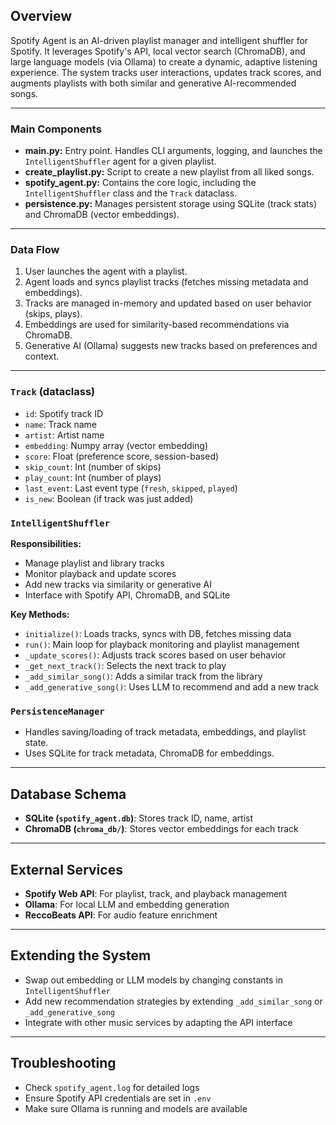 ## Overview

Spotify Agent is an AI-driven playlist manager and intelligent shuffler for Spotify. It leverages Spotify's API, local vector search (ChromaDB), and large language models (via Ollama) to create a dynamic, adaptive listening experience. The system tracks user interactions, updates track scores, and augments playlists with both similar and generative AI-recommended songs.

---

### Main Components

- **main.py:** Entry point. Handles CLI arguments, logging, and launches the `IntelligentShuffler` agent for a given playlist.
- **create_playlist.py:** Script to create a new playlist from all liked songs.
- **spotify_agent.py:** Contains the core logic, including the `IntelligentShuffler` class and the `Track` dataclass.
- **persistence.py:** Manages persistent storage using SQLite (track stats) and ChromaDB (vector embeddings).

---

### Data Flow

1. User launches the agent with a playlist.
2. Agent loads and syncs playlist tracks (fetches missing metadata and embeddings).
3. Tracks are managed in-memory and updated based on user behavior (skips, plays).
4. Embeddings are used for similarity-based recommendations via ChromaDB.
5. Generative AI (Ollama) suggests new tracks based on preferences and context.

---

### `Track` (dataclass)

- `id`: Spotify track ID
- `name`: Track name
- `artist`: Artist name
- `embedding`: Numpy array (vector embedding)
- `score`: Float (preference score, session-based)
- `skip_count`: Int (number of skips)
- `play_count`: Int (number of plays)
- `last_event`: Last event type (`fresh`, `skipped`, `played`)
- `is_new`: Boolean (if track was just added)

### `IntelligentShuffler`

**Responsibilities:**
- Manage playlist and library tracks
- Monitor playback and update scores
- Add new tracks via similarity or generative AI
- Interface with Spotify API, ChromaDB, and SQLite

**Key Methods:**
- `initialize()`: Loads tracks, syncs with DB, fetches missing data
- `run()`: Main loop for playback monitoring and playlist management
- `_update_scores()`: Adjusts track scores based on user behavior
- `_get_next_track()`: Selects the next track to play
- `_add_similar_song()`: Adds a similar track from the library
- `_add_generative_song()`: Uses LLM to recommend and add a new track

### `PersistenceManager`

- Handles saving/loading of track metadata, embeddings, and playlist state.
- Uses SQLite for track metadata, ChromaDB for embeddings.

---

## Database Schema

- **SQLite (`spotify_agent.db`)**: Stores track ID, name, artist
- **ChromaDB (`chroma_db/`)**: Stores vector embeddings for each track

---

## External Services

- **Spotify Web API**: For playlist, track, and playback management
- **Ollama**: For local LLM and embedding generation
- **ReccoBeats API**: For audio feature enrichment

---

## Extending the System

- Swap out embedding or LLM models by changing constants in `IntelligentShuffler`
- Add new recommendation strategies by extending `_add_similar_song` or `_add_generative_song`
- Integrate with other music services by adapting the API interface

---

## Troubleshooting

- Check `spotify_agent.log` for detailed logs
- Ensure Spotify API credentials are set in `.env`
- Make sure Ollama is running and models are available
